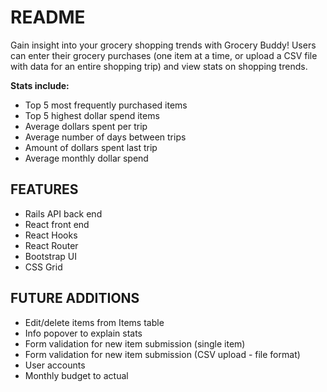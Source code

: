 # README

Gain insight into your grocery shopping trends with Grocery Buddy! Users can enter their grocery purchases (one item at a time, or upload a CSV file with data for an entire shopping trip) and view stats on shopping trends. 

**Stats include:** 

- Top 5 most frequently purchased items
- Top 5 highest dollar spend items
- Average dollars spent per trip
- Average number of days between trips
- Amount of dollars spent last trip
- Average monthly dollar spend


## FEATURES

* Rails API back end
* React front end
* React Hooks
* React Router
* Bootstrap UI
* CSS Grid

## FUTURE ADDITIONS

* Edit/delete items from Items table
* Info popover to explain stats
* Form validation for new item submission (single item)
* Form validation for new item submission (CSV upload - file format)
* User accounts
* Monthly budget to actual

